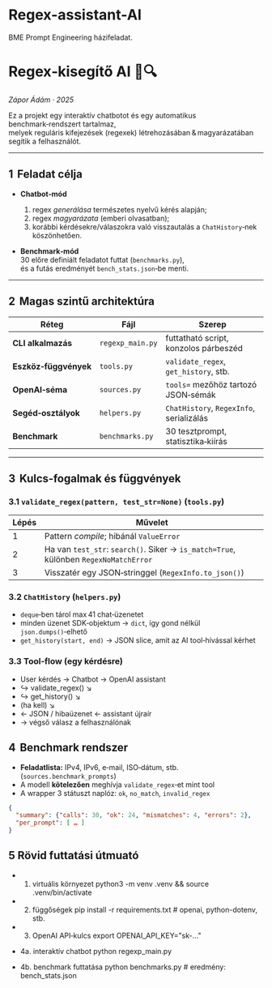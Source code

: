 # Regex-assistant-AI
BME Prompt Engineering házifeladat.
# Regex‑kisegítő AI 🤖🔍  
_Zápor Ádám · 2025_

Ez a projekt egy interaktív chatbotot és egy automatikus benchmark‑rendszert tartalmaz,  
melyek reguláris kifejezések (regexek) létrehozásában & magyarázatában segítik a felhasználót.

---

## 1  Feladat célja
* **Chatbot‑mód**  
  1. regex _generálása_ természetes nyelvű kérés alapján;  
  2. regex _magyarázata_ (emberi olvasatban);  
  3. korábbi kérdésekre/válaszokra való visszautalás a `ChatHistory`‑nek köszönhetően.  

* **Benchmark‑mód**  
  30 előre definiált feladatot futtat (`benchmarks.py`),  
  és a futás eredményét `bench_stats.json`‑be menti.

---

## 2  Magas szintű architektúra
| Réteg | Fájl | Szerep |
|-------|------|--------|
| **CLI alkalmazás** | `regexp_main.py` | futtatható script, konzolos párbeszéd |
| **Eszköz‑függvények** | `tools.py` | `validate_regex`, `get_history`, stb. |
| **OpenAI‑séma** | `sources.py` | `tools=` mezőhöz tartozó JSON‑sémák |
| **Segéd‑osztályok** | `helpers.py` | `ChatHistory`, `RegexInfo`, serializálás |
| **Benchmark** | `benchmarks.py` | 30 tesztprompt, statisztika‑kiírás |

---

## 3  Kulcs‑fogalmak és függvények

### 3.1 `validate_regex(pattern, test_str=None)` (`tools.py`)
| Lépés | Művelet |
|-------|---------|
| 1 | Pattern _compile_; hibánál `ValueError` |
| 2 | Ha van `test_str`: `search()`. Siker → `is_match=True`, különben `RegexNoMatchError` |
| 3 | Visszatér egy JSON‑stringgel (`RegexInfo.to_json()`) |

### 3.2 `ChatHistory` (`helpers.py`)
* `deque`‑ben tárol max 41 chat‑üzenetet  
* minden üzenet SDK‑objektum → `dict`, így gond nélkül `json.dumps()`‑elhető  
* `get_history(start, end)` → JSON slice, amit az AI tool‑hívással kérhet

### 3.3 Tool‑flow (egy kérdésre)
* User kérdés → Chatbot → OpenAI assistant
* ↪ validate_regex() ↘
* ↪ get_history() ↘
* (ha kell) ↘
* ← JSON / hibaüzenet ← assistant újraír
* → végső válasz a felhasználónak

## 4  Benchmark rendszer
* **Feladatlista:** IPv4, IPv6, e‑mail, ISO‑dátum, stb. (`sources.benchmark_prompts`)
* A modell **kötelezően** meghívja `validate_regex`‑et mint tool
* A wrapper 3 státuszt naplóz: `ok`, `no_match`, `invalid_regex`

```json
{
  "summary": {"calls": 30, "ok": 24, "mismatches": 4, "errors": 2},
  "per_prompt": [ … ]
}
```
## 5 Rövid futtatási útmuató

* 1. virtuális környezet
python3 -m venv .venv && source .venv/bin/activate

* 2. függőségek
pip install -r requirements.txt      # openai, python-dotenv, stb.

* 3. OpenAI API‑kulcs
export OPENAI_API_KEY="sk-…"

* 4a. interaktív chatbot
python regexp_main.py

* 4b. benchmark futtatása
python benchmarks.py      # eredmény: bench_stats.json
